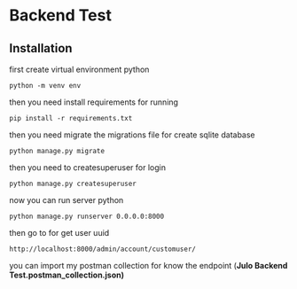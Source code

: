# Backend Test

## Installation

first create virtual environment python

```commandline
python -m venv env
```

then you need install requirements for running

```commandline
pip install -r requirements.txt
```
then you need migrate the migrations file for create sqlite database
```commandline
python manage.py migrate
```
then you need to createsuperuser for login
```commandline
python manage.py createsuperuser
```
now you can run server python
```commandline
python manage.py runserver 0.0.0.0:8000
```

then go to for get user uuid
```djangourlpath
http://localhost:8000/admin/account/customuser/
```

you can import my postman collection for know the endpoint (<b>Julo Backend Test.postman_collection.json<b>)
